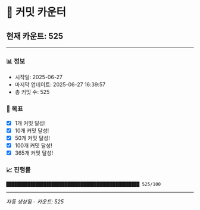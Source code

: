 # 🔢 커밋 카운터

## 현재 카운트: 525

---

### 📊 정보
- 시작일: 2025-06-27
- 마지막 업데이트: 2025-06-27 16:39:57
- 총 커밋 수: 525

### 🎯 목표
- [x] 1개 커밋 달성!
- [x] 10개 커밋 달성!
- [x] 50개 커밋 달성!
- [x] 100개 커밋 달성!
- [x] 365개 커밋 달성!

### 📈 진행률
```
██████████████████████████████████████████████████ 525/100
```

---
*자동 생성됨 - 카운트: 525*
